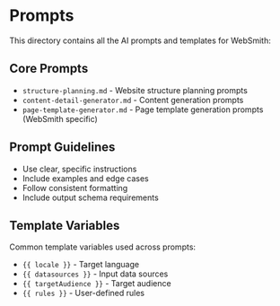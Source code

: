 # Prompts

This directory contains all the AI prompts and templates for WebSmith:

## Core Prompts

- `structure-planning.md` - Website structure planning prompts
- `content-detail-generator.md` - Content generation prompts
- `page-template-generator.md` - Page template generation prompts (WebSmith specific)

## Prompt Guidelines

- Use clear, specific instructions
- Include examples and edge cases
- Follow consistent formatting
- Include output schema requirements

## Template Variables

Common template variables used across prompts:
- `{{ locale }}` - Target language
- `{{ datasources }}` - Input data sources
- `{{ targetAudience }}` - Target audience
- `{{ rules }}` - User-defined rules
